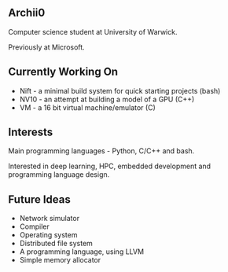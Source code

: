 ## Archii0
Computer science student at University of Warwick.

Previously at Microsoft.

## Currently Working On
- Nift - a minimal build system for quick starting projects (bash)
- NV10 - an attempt at building a model of a GPU (C++)
- VM - a 16 bit virtual machine/emulator (C)

## Interests
Main programming languages - Python, C/C++ and bash.

Interested in deep learning, HPC, embedded development and programming language design.

## Future Ideas
- Network simulator
- Compiler
- Operating system
- Distributed file system
- A programming language, using LLVM
- Simple memory allocator

